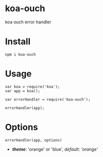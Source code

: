 # koa-ouch
koa ouch error handler

# Install
`npm i koa-ouch`

# Usage

```
var koa = require('koa');
var app = koa();

var errorHandler = require('koa-ouch');

errorHandler(app);
```

# Options
`errorHandler(app, options)`

- ***theme***: 'orange' or 'blue', _default: 'orange'_
